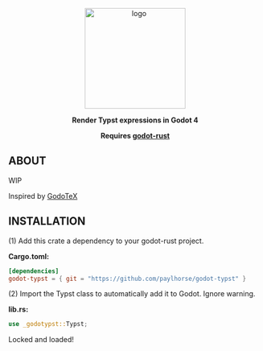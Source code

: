 <p align="center">
<img src="https://github.com/paylhorse/godot-typst/assets/74363924/61433620-8126-46a4-8deb-39c7eac1c5f1" alt="logo" width="200"/>
</p>
<p align="center">
<b>Render Typst expressions in Godot 4</b>
</p>
<p align="center">
<b>Requires <a href="https://github.com/godot-rust/gdext">godot-rust</a></b>
</p>

## ABOUT
WIP

Inspired by [GodoTeX](https://github.com/file-acomplaint/GodoTeX)

## INSTALLATION
(1) Add this crate a dependency to your godot-rust project. 

**Cargo.toml:**

```toml
[dependencies]
godot-typst = { git = "https://github.com/paylhorse/godot-typst" }
```
(2) Import the Typst class to automatically add it to Godot. Ignore warning.

**lib.rs:**

```rs
use _godotypst::Typst;
```

Locked and loaded!
